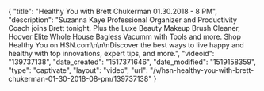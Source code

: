 {
    "title": "Healthy You with Brett Chukerman 01.30.2018 - 8 PM",
    "description": "Suzanna Kaye Professional Organizer and Productivity Coach joins Brett tonight. Plus the Luxe Beauty Makeup Brush Cleaner, Hoover Elite Whole House Bagless Vacumm with Tools and more. Shop Healthy You on HSN.com\n\n\nDiscover the best ways to live happy and healthy with top innovations, expert tips, and more.",
    "videoid": "139737138",
    "date_created": "1517371646",
    "date_modified": "1519158359",
    "type": "captivate",
    "layout": "video",
    "url": "\/v\/hsn-healthy-you-with-brett-chukerman-01-30-2018-08-pm\/139737138"
}